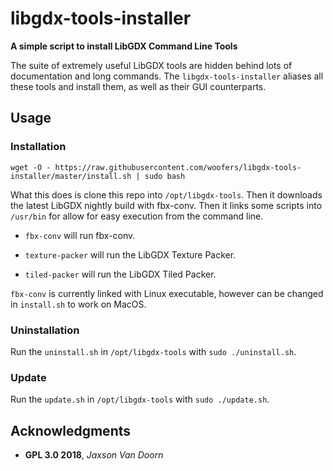 # libgdx-tools-installer

**A simple script to install LibGDX Command Line Tools**

The suite of extremely useful LibGDX tools are hidden behind lots of documentation and long commands.  The `libgdx-tools-installer` aliases all these tools and install them, as well as their GUI counterparts.

## Usage

### Installation

`wget -O - https://raw.githubusercontent.com/woofers/libgdx-tools-installer/master/install.sh | sudo bash`

What this does is clone this repo into `/opt/libgdx-tools`.  Then it downloads the latest LibGDX nightly build with fbx-conv.  Then it links some scripts into `/usr/bin` for allow for easy execution from the command line.

-   `fbx-conv` will run fbx-conv.

-   `texture-packer` will run the LibGDX Texture Packer.

-   `tiled-packer` will run the LibGDX Tiled Packer.

`fbx-conv` is currently linked with Linux executable, however can be changed in `install.sh` to work on MacOS.

### Uninstallation

Run the `uninstall.sh` in `/opt/libgdx-tools` with `sudo ./uninstall.sh`.

### Update

Run the `update.sh` in `/opt/libgdx-tools` with `sudo ./update.sh`.

## Acknowledgments

-   **GPL 3.0 2018**, *Jaxson Van Doorn*
